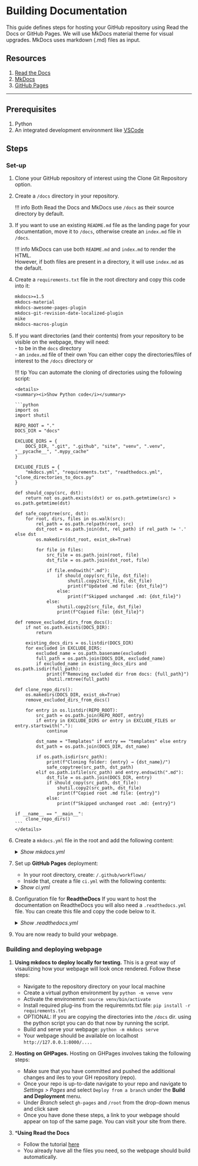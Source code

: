 # Building Documentation

This guide defines steps for hosting your GitHub repository using Read the Docs or GitHub Pages. We will use MkDocs material theme for visual upgrades. MkDocs uses markdown (.md) files as input. 

## Resources

   1. [Read the Docs](https://docs.readthedocs.com/platform/stable/)
   2. [MkDocs](https://www.mkdocs.org/)
   3. [GitHub Pages](https://pages.github.com/)
---

## Prerequisites

   1. Python
   2. An integrated development environment like [VSCode](https://code.visualstudio.com/)

## Steps

### Set-up

1. Clone your GitHub repository of interest using the Clone Git Repository option.

2. Create a `/docs` directory in your repository.

    !!! info
        Both Read the Docs and MkDocs use `/docs` as their source directory by default.

3. If you want to use an existing `README.md` file as the landing page for your documentation, move it to `/docs`, otherwise create an `index.md` file in `/docs`.

    !!! info
        MkDocs can use both `README.md` and `index.md` to render the HTML.  
        However, if both files are present in a directory, it will use `index.md` as the default.

4. Create a `requirements.txt` file in the root directory and copy this code into it:

    ```txt
    mkdocs>=1.5
    mkdocs-material
    mkdocs-awesome-pages-plugin
    mkdocs-git-revision-date-localized-plugin
    mike
    mkdocs-macros-plugin
    ```

5.  If you want directories (and their contents) from your repository to be visible on the webpage, they will need:  
        - to be in the `docs` directory  
        - an `index.md` file of their own
    You can either copy the directories/files of interest to the `/docs` directory or

    !!! tip
        You can automate the cloning of directories using the following script:

        <details>
        <summary><i>Show Python code</i></summary>

        ```python
        import os
        import shutil

        REPO_ROOT = "."
        DOCS_DIR = "docs"

        EXCLUDE_DIRS = {
            DOCS_DIR, ".git", ".github", "site", "venv", ".venv", "__pycache__", ".mypy_cache"
        }

        EXCLUDE_FILES = {
            "mkdocs.yml", "requirements.txt", "readthedocs.yml", "clone_directories_to_docs.py"
        }

        def should_copy(src, dst):
            return not os.path.exists(dst) or os.path.getmtime(src) > os.path.getmtime(dst)

        def safe_copytree(src, dst):
            for root, dirs, files in os.walk(src):
                rel_path = os.path.relpath(root, src)
                dst_root = os.path.join(dst, rel_path) if rel_path != '.' else dst
                os.makedirs(dst_root, exist_ok=True)

                for file in files:
                    src_file = os.path.join(root, file)
                    dst_file = os.path.join(dst_root, file)

                    if file.endswith(".md"):
                        if should_copy(src_file, dst_file):
                            shutil.copy2(src_file, dst_file)
                            print(f"Updated .md file: {dst_file}")
                        else:
                            print(f"Skipped unchanged .md: {dst_file}")
                    else:
                        shutil.copy2(src_file, dst_file)
                        print(f"Copied file: {dst_file}")

        def remove_excluded_dirs_from_docs():
            if not os.path.exists(DOCS_DIR):
                return

            existing_docs_dirs = os.listdir(DOCS_DIR)
            for excluded in EXCLUDE_DIRS:
                excluded_name = os.path.basename(excluded)
                full_path = os.path.join(DOCS_DIR, excluded_name)
                if excluded_name in existing_docs_dirs and os.path.isdir(full_path):
                    print(f"Removing excluded dir from docs: {full_path}")
                    shutil.rmtree(full_path)

        def clone_repo_dirs():
            os.makedirs(DOCS_DIR, exist_ok=True)
            remove_excluded_dirs_from_docs()

            for entry in os.listdir(REPO_ROOT):
                src_path = os.path.join(REPO_ROOT, entry)
                if entry in EXCLUDE_DIRS or entry in EXCLUDE_FILES or entry.startswith("."):
                    continue

                dst_name = "Templates" if entry == "templates" else entry
                dst_path = os.path.join(DOCS_DIR, dst_name)

                if os.path.isdir(src_path):
                    print(f"Cloning folder: {entry} → {dst_name}/")
                    safe_copytree(src_path, dst_path)
                elif os.path.isfile(src_path) and entry.endswith(".md"):
                    dst_file = os.path.join(DOCS_DIR, entry)
                    if should_copy(src_path, dst_file):
                        shutil.copy2(src_path, dst_file)
                        print(f"Copied root .md file: {entry}")
                    else:
                        print(f"Skipped unchanged root .md: {entry}")

        if __name__ == "__main__":
            clone_repo_dirs()
        ```
        </details>

6. Create a `mkdocs.yml` file in the root and add the following content:

    <details>
    <summary><i>Show mkdocs.yml</i></summary>

    ```yaml
    site_name: UPSCb Common Documentation
    site_url: https://your-username.github.io/Documentation_example/

    docs_dir: docs
    site_dir: site

    theme:
      name: material
      language: en
      palette:
        - scheme: default
          toggle:
            icon: material/toggle-switch-off-outline
            name: Switch to dark mode
          primary: light blue
          accent: purple
        - scheme: slate
          toggle:
            icon: material/toggle-switch
            name: Switch to light mode
          primary: indigo
          accent: deep purple
      features:
        - navigation.tabs
        - navigation.tabs.sticky
        - navigation.sections
        - toc.follow
        - search.suggest
        - search.highlight
        - content.tabs.link
        - content.code.annotation
        - content.code.copy

    extra:
      version:
        provider: mike

    plugins:
      - search
      - awesome-pages
      - git-revision-date-localized:
          type: date
      - mike
      - macros

    markdown_extensions:
      - admonition
      - pymdownx.details
      - pymdownx.superfences
    ```
    </details>

7. Set up **GitHub Pages** deployment:
    - In your root directory, create: `/.github/workflows/`
    - Inside that, create a file `ci.yml` with the following contents:

    <details>
    <summary><i>Show ci.yml</i></summary>

    ```yaml
    name: ci

    on:
      push:
        branches:
          - main
          - master

    permissions:
      contents: write

    jobs:
      deploy:
        runs-on: ubuntu-latest

        steps:
          - uses: actions/checkout@v3
          - uses: actions/setup-python@v4
            with:
              python-version: '3.x'
          - uses: actions/cache@v3
            with:
              key: {% raw %}${{ github.ref }}{% endraw %}
              path: .cache

          - run: pip install -r requirements.txt
          - run: python clone_directories_to_docs.py
          - run: mkdocs gh-deploy --force
    ```
    </details>

8. Configuration file for **ReadtheDocs**
    If you want to host the documentation on ReadtheDocs you will also need a `.readthedocs.yml` file. You can create this file and copy the code below to it. 

    <details>
    <summary><i>Show .readthedocs.yml</i></summary>

    ```yml
        version: 2

        build:
          os: ubuntu-22.04
          tools:
           python: "3.10"

        python:
          install:
            - requirements: requirements.txt
        
        mkdocs:
          configuration: mkdocs.yml
    ```
    </details>

9. You are now ready to build your webpage.

### Building and deploying webpage

1. **Using mkdocs to deploy locally for testing.** This is a great way of visaulizing how your webpage will look once rendered. Follow these steps:  
    - Navigate to the repository directory on your local machine
    - Create a virtual python environment by `python -m venve venv`
    - Activate the environemnt: `source venv/bin/activate`
    - Install required plug-ins from the requiremnts.txt file: `pip install -r requirements.txt`
    - OPTIONAL: If you are copying the directories into the `/docs` dir. using the python script you can do that now by running the script. 
    - Build and serve your webpage: `python -m mkdocs serve`
    - Your webpage should be available on localhost `http://127.0.0.1:8000/....`

2. **Hosting on GHPages.** Hosting on GHPages involves taking the following steps:
    - Make sure that you have committed and pushed the additional changes and iles to your GH repository (repo).
    - Once your repo is up-to-date navigate to your repo and navigate to *Settings > Pages* and select `Deploy from a branch` under the **Build and Deployment** menu. 
    - Under *Branch* select `gh-pages` and `/root` from the drop-down menus and click save
    - Once you have done these steps, a link to your webpage should appear on top of the same page. You can visit your site from there.

3. ***Using Read the Docs**
    - Follow the tutorial [here](https://docs.readthedocs.com/platform/stable/tutorial/index.html)
    - You already have all the files you need, so the webpage should build automatically.

